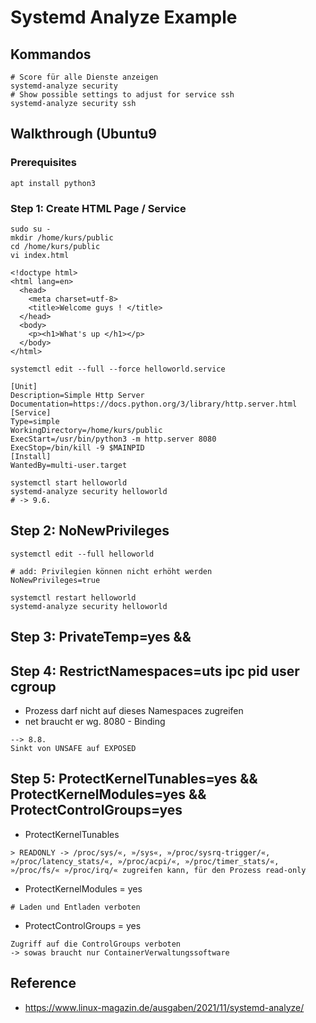 # Systemd Analyze Example 

## Kommandos 

```
# Score für alle Dienste anzeigen 
systemd-analyze security
# Show possible settings to adjust for service ssh 
systemd-analyze security ssh 
```

## Walkthrough (Ubuntu9 

### Prerequisites 

```
apt install python3
```

### Step 1: Create HTML Page / Service 

```
sudo su -
mkdir /home/kurs/public
cd /home/kurs/public
vi index.html 
```

```
<!doctype html>
<html lang=en>
  <head>
    <meta charset=utf-8>
    <title>Welcome guys ! </title>
  </head>
  <body>
    <p><h1>What's up </h1></p>
  </body>
</html>
```

```
systemctl edit --full --force helloworld.service 
```

```
[Unit]
Description=Simple Http Server
Documentation=https://docs.python.org/3/library/http.server.html
[Service]
Type=simple
WorkingDirectory=/home/kurs/public
ExecStart=/usr/bin/python3 -m http.server 8080
ExecStop=/bin/kill -9 $MAINPID
[Install]
WantedBy=multi-user.target
```

```
systemctl start helloworld
systemd-analyze security helloworld
# -> 9.6. 
```

## Step 2: NoNewPrivileges 

```
systemctl edit --full helloworld
```

```
# add: Privilegien können nicht erhöht werden 
NoNewPrivileges=true
```

```
systemctl restart helloworld
systemd-analyze security helloworld 
```

## Step 3: PrivateTemp=yes && 



## Step 4: RestrictNamespaces=uts ipc pid user cgroup  

  * Prozess darf nicht auf dieses Namespaces zugreifen
  * net braucht er wg. 8080 - Binding 

```
--> 8.8.
Sinkt von UNSAFE auf EXPOSED
```

## Step 5: ProtectKernelTunables=yes && ProtectKernelModules=yes && ProtectControlGroups=yes

  * ProtectKernelTunables

```
> READONLY -> /proc/sys/«, »/sys«, »/proc/sysrq-trigger/«, »/proc/latency_stats/«, »/proc/acpi/«, »/proc/timer_stats/«, »/proc/fs/« »/proc/irq/« zugreifen kann, für den Prozess read-only 
```

  * ProtectKernelModules = yes

```
# Laden und Entladen verboten
```

  * ProtectControlGroups = yes

```
Zugriff auf die ControlGroups verboten
-> sowas braucht nur ContainerVerwaltungssoftware 
```

## Reference 

   * https://www.linux-magazin.de/ausgaben/2021/11/systemd-analyze/
